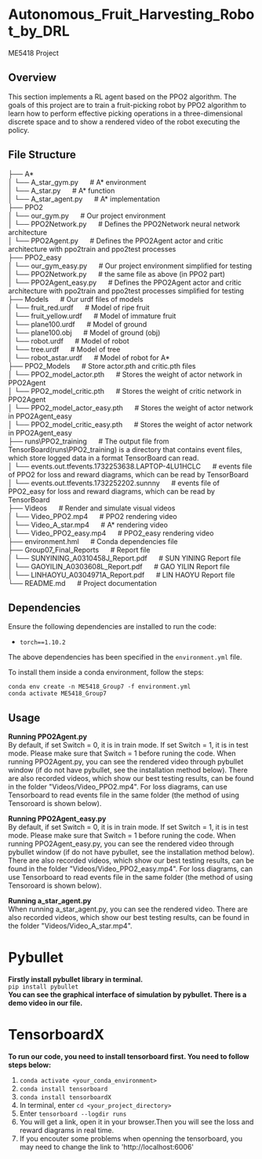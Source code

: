 # Autonomous_Fruit_Harvesting_Robot_by_DRL
ME5418 Project

## Overview
This section implements a RL agent based on the PPO2 algorithm. 
The goals of this project are to train a fruit-picking robot by PPO2 algorithm to learn how to perform effective picking operations in a three-dimensional discrete space and to show a rendered video of the robot executing the policy.

## File Structure
├── A* &nbsp;&nbsp;&nbsp;&nbsp;  
│   └── A_star_gym.py &nbsp;&nbsp;&nbsp;&nbsp; # A* environment  
│   └── A_star.py &nbsp;&nbsp;&nbsp;&nbsp; # A* function  
│   └── A_star_agent.py &nbsp;&nbsp;&nbsp;&nbsp; # A* implementation  
├── PPO2 &nbsp;&nbsp;&nbsp;&nbsp;   
│   └── our_gym.py &nbsp;&nbsp;&nbsp;&nbsp; # Our project environment  
│   └── PPO2Network.py &nbsp;&nbsp;&nbsp;&nbsp; # Defines the PPO2Network neural network architecture   
│   └── PPO2Agent.py &nbsp;&nbsp;&nbsp;&nbsp; # Defines the PPO2Agent actor and critic architecture with ppo2train and ppo2test processes  
├── PPO2_easy &nbsp;&nbsp;&nbsp;&nbsp;   
│   └── our_gym_easy.py &nbsp;&nbsp;&nbsp;&nbsp; # Our project environment simplified for testing  
│   └── PPO2Network.py &nbsp;&nbsp;&nbsp;&nbsp; # the same file as above (in PPO2 part)  
│   └── PPO2Agent_easy.py &nbsp;&nbsp;&nbsp;&nbsp; # Defines the PPO2Agent actor and critic architecture with ppo2train and ppo2test processes simplified for testing  
├── Models &nbsp;&nbsp;&nbsp;&nbsp; # Our urdf files of models  
│   └── fruit_red.urdf &nbsp;&nbsp;&nbsp;&nbsp; # Model of ripe fruit  
│   └── fruit_yellow.urdf &nbsp;&nbsp;&nbsp;&nbsp; # Model of immature fruit  
│   └── plane100.urdf &nbsp;&nbsp;&nbsp;&nbsp; # Model of ground  
│   └── plane100.obj &nbsp;&nbsp;&nbsp;&nbsp; # Model of ground (obj)  
│   └── robot.urdf &nbsp;&nbsp;&nbsp;&nbsp; # Model of robot  
│   └── tree.urdf &nbsp;&nbsp;&nbsp;&nbsp; # Model of tree  
│   └── robot_astar.urdf &nbsp;&nbsp;&nbsp;&nbsp; # Model of robot for A*  
├── PPO2_Models &nbsp;&nbsp;&nbsp;&nbsp; # Store actor.pth and critic.pth files  
│   └── PPO2_model_actor.pth &nbsp;&nbsp;&nbsp;&nbsp; # Stores the weight of actor network in PPO2Agent  
│   └── PPO2_model_critic.pth &nbsp;&nbsp;&nbsp;&nbsp; # Stores the weight of critic network in PPO2Agent  
│   └── PPO2_model_actor_easy.pth &nbsp;&nbsp;&nbsp;&nbsp; # Stores the weight of actor network in PPO2Agent_easy  
│   └── PPO2_model_critic_easy.pth &nbsp;&nbsp;&nbsp;&nbsp; # Stores the weight of actor network in PPO2Agent_easy  
├── runs\PPO2_training &nbsp;&nbsp;&nbsp;&nbsp; # The output file from TensorBoard(runs\PPO2_training) is a directory that contains event files, which store logged data in a format TensorBoard can read.   
│   └── events.out.tfevents.1732253638.LAPTOP-4LU1HCLC &nbsp;&nbsp;&nbsp;&nbsp; # events file of PPO2 for loss and reward diagrams, which can be read by TensorBoard  
│   └── events.out.tfevents.1732252202.sunnny &nbsp;&nbsp;&nbsp;&nbsp; # events file of PPO2_easy for loss and reward diagrams, which can be read by TensorBoard   
├── Videos &nbsp;&nbsp;&nbsp;&nbsp; # Render and simulate visual videos  
│   └── Video_PPO2.mp4 &nbsp;&nbsp;&nbsp;&nbsp; # PPO2 rendering video  
│   └── Video_A_star.mp4 &nbsp;&nbsp;&nbsp;&nbsp; # A* rendering video  
│   └── Video_PPO2_easy.mp4 &nbsp;&nbsp;&nbsp;&nbsp; # PPO2_easy rendering video  
├── environment.hml &nbsp;&nbsp;&nbsp;&nbsp; # Conda dependencies file    
├── Group07_Final_Reports &nbsp;&nbsp;&nbsp;&nbsp; # Report file  
│   └── SUNYINING_A0310458J_Report.pdf &nbsp;&nbsp;&nbsp;&nbsp; # SUN YINING Report file  
│   └── GAOYILIN_A0303608L_Report.pdf &nbsp;&nbsp;&nbsp;&nbsp; # GAO YILIN Report file  
│   └── LINHAOYU_A0304971A_Report.pdf &nbsp;&nbsp;&nbsp;&nbsp; # LIN HAOYU Report file  
└── README.md &nbsp;&nbsp;&nbsp;&nbsp; # Project documentation  

## Dependencies
Ensure the following dependencies are installed to run the code:
- `torch==1.10.2`

The above dependencies has been specified in the `environment.yml` file.

To install them inside a conda environment, follow the steps:
```
conda env create -n ME5418_Group7 -f environment.yml
conda activate ME5418_Group7
```

## Usage
**Running PPO2Agent.py**  
By default, if set Switch = 0, it is in train mode. If set Switch = 1, it is in test mode.
Please make sure that Switch = 1 before runing the code.
When running PPO2Agent.py, you can see the rendered video through pybullet window (if do not have pybullet, see the installation method below).
There are also recorded videos, which show our best testing results, can be found in the folder "Videos/Video_PPO2.mp4".
For loss diagrams, can use Tensorboard to read events file in the same folder (the method of using Tensoroard is shown below). 

**Running PPO2Agent_easy.py**  
By default, if set Switch = 0, it is in train mode. If set Switch = 1, it is in test mode.
Please make sure that Switch = 1 before runing the code.
When running PPO2Agent_easy.py, you can see the rendered video through pybullet window (if do not have pybullet, see the installation method below).
There are also recorded videos, which show our best testing results, can be found in the folder "Videos/Video_PPO2_easy.mp4".
For loss diagrams, can use Tensorboard to read events file in the same folder (the method of using Tensoroard is shown below). 

**Running a_star_agent.py**  
When running a_star_agent.py, you can see the rendered video.
There are also recorded videos, which show our best testing results, can be found in the folder "Videos/Video_A_star.mp4".


# Pybullet  
**Firstly install pybullet library in terminal.**  
`pip install pybullet`  
**You can see the graphical interface of simulation by pybullet. There is a demo video in our file.**  

# TensorboardX  
**To run our code, you need to install tensorboard first. You need to follow steps below:**
1. `conda activate <your_conda_environment>`  
2. `conda install tensorboard`
3. `conda install tensorboardX`
5. In terminal, enter `cd <your_project_directory>`
6. Enter `tensorboard --logdir runs`
7. You will get a link, open it in your browser.Then you will see the loss and reward diagrams in real time.
8. If you encouter some problems when openning the tensorboard, you may need to change the link to 'http://localhost:6006'
